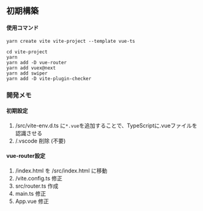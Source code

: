 ## 初期構築
#### 使用コマンド
```
yarn create vite vite-project --template vue-ts

cd vite-project
yarn
yarn add -D vue-router
yarn add vuex@next
yarn add swiper
yarn add -D vite-plugin-checker
```

### 開発メモ
#### 初期設定
1. /src/vite-env.d.ts に`*.vue`を追加することで、TypeScriptに.vueファイルを認識させる
2. /.vscode 削除 (不要)

#### vue-router設定
1. /index.html を /src/index.html に移動
2. /vite.config.ts 修正
3. src/router.ts 作成
4. main.ts 修正
5. App.vue 修正
